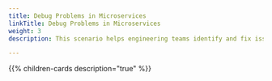 ```yaml
---
title: Debug Problems in Microservices
linkTitle: Debug Problems in Microservices
weight: 3
description: This scenario helps engineering teams identify and fix issues caused by planned and unplanned changes to their microservices-based applications.

---
```


{{% children-cards description="true" %}}
